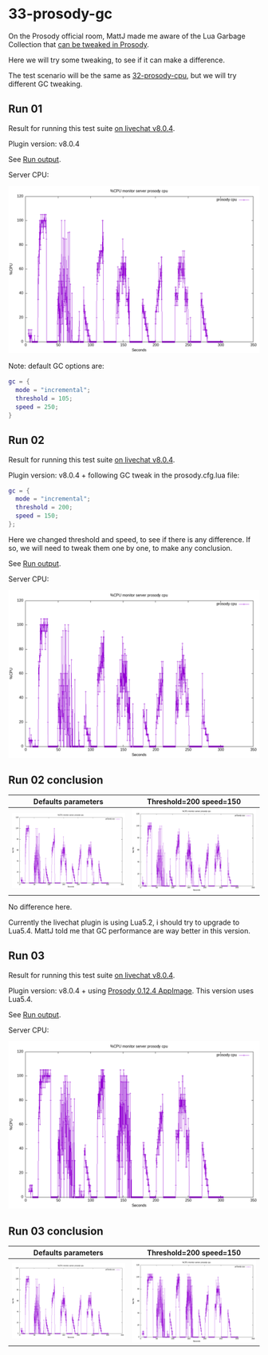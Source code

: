 # 33-prosody-gc

On the Prosody official room, MattJ made me aware of the Lua Garbage Collection that [can be tweaked in Prosody](https://prosody.im/doc/advanced_gc).

Here we will try some tweaking, to see if it can make a difference.

The test scenario will be the same as [32-prosody-cpu](../32-prosody-cpu/), but we will try different GC tweaking.

## Run 01

Result for running this test suite [on livechat v8.0.4](./results/01/).

Plugin version: v8.0.4

See [Run output](./01.output.md).

Server CPU:

![ProsodyCPU](./results/01/monitor_server_prosody_cpu.png)

Note: default GC options are:

```lua
gc = {
  mode = "incremental";
  threshold = 105;
  speed = 250;
}
```

## Run 02

Result for running this test suite [on livechat v8.0.4](./results/02/).

Plugin version: v8.0.4 + following GC tweak in the prosody.cfg.lua file:

```lua
gc = {
  mode = "incremental";
  threshold = 200;
  speed = 150;
};
```

Here we changed threshold and speed, to see if there is any difference.
If so, we will need to tweak them one by one, to make any conclusion.

See [Run output](./02.output.md).

Server CPU:

![ProsodyCPU](./results/02/monitor_server_prosody_cpu.png)

## Run 02 conclusion

|Defaults parameters| Threshold=200 speed=150|
|--|--|
|![ProsodyCPU](./results/01/monitor_server_prosody_cpu.png)|![ProsodyCPU](./results/02/monitor_server_prosody_cpu.png)

No difference here.

Currently the livechat plugin is using Lua5.2, i should try to upgrade to Lua5.4.
MattJ told me that GC performance are way better in this version.

## Run 03

Result for running this test suite [on livechat v8.0.4](./results/02/).

Plugin version: v8.0.4 + using [Prosody 0.12.4 AppImage](https://github.com/JohnXLivingston/prosody-appimage/releases/tag/v0.12.4-1).
This version uses Lua5.4.

See [Run output](./03.output.md).

Server CPU:

![ProsodyCPU](./results/03/monitor_server_prosody_cpu.png)

## Run 03 conclusion

|Defaults parameters| Threshold=200 speed=150|
|--|--|
|![ProsodyCPU](./results/01/monitor_server_prosody_cpu.png)|![ProsodyCPU](./results/03/monitor_server_prosody_cpu.png)
